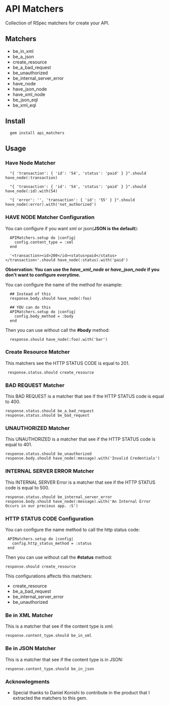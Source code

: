 # API Matchers

Collection of RSpec matchers for create your API.

## Matchers

* be_in_xml
* be_a_json
* create_resource
* be_a_bad_request
* be_unauthorized
* be_internal_server_error
* have_node
* have_json_node
* have_xml_node
* be_json_eql
* be_xml_eql

## Install

      gem install api_matchers

## Usage

### Have Node Matcher

      "{ 'transaction': { 'id': '54', 'status': 'paid' } }".should have_node(:transaction)

      "{ 'transaction': { 'id': '54', 'status': 'paid' } }".should have_node(:id).with(54)

      "{ 'error': '', 'transaction': { 'id': '55' } }".should have_node(:error).with('not_authorized')

### HAVE NODE Matcher Configuration

You can configure if you want xml or json(**JSON is the default**):

      APIMatchers.setup do |config|
        config.content_type = :xml
      end

      '<transaction><id>200</id><status>paid</status></transaction>'.should have_node(:status).with('paid')

**Observation: You can use the *have_xml_node* or *have_json_node* if you don't want to configure everytime.**

You can configure the name of the method for example:

      ## Instead of this
      response.body.should have_node(:foo)

      ## YOU can do this
      APIMatchers.setup do |config|
        config.body_method = :body
      end

Then you can use without call the **#body** method:

      response.should have_node(:foo).with('bar')

### Create Resource Matcher

This matchers see the HTTP STATUS CODE is equal to 201.

     response.status.should create_resource

### BAD REQUEST Matcher

This BAD REQUEST is a matcher that see if the HTTP STATUS code is equal to 400.

    response.status.should be_a_bad_request
    response.status.should be_bad_request

### UNAUTHORIZED Matcher

This UNAUTHORIZED is a matcher that see if the HTTP STATUS code is equal to 401.

    response.status.should be_unauthorized
    response.body.should have_node(:message).with('Invalid Credentials')

### INTERNAL SERVER ERROR Matcher

This INTERNAL SERVER Error is a matcher that see if the HTTP STATUS code is equal to 500.

    response.status.should be_internal_server_error
    response.body.should have_node(:message).with('An Internal Error Occurs in our precious app. :S')

### HTTP STATUS CODE Configuration

You can configure the name method to call the http status code:

     APIMatchers.setup do |config|
       config.http_status_method = :status
     end

Then you can use without call the **#status** method:

    response.should create_resource

This configurations affects this matchers:

* create_resource
* be_a_bad_request
* be_internal_server_error
* be_unauthorized

### Be in XML Matcher

This is a matcher that see if the content type is xml:

    response.content_type.should be_in_xml

### Be in JSON Matcher

This is a matcher that see if the content type is in JSON:

    response.content_type.should be_in_json

### Acknowlegments

* Special thanks to Daniel Konishi to contribute in the product that I extracted the matchers to this gem.